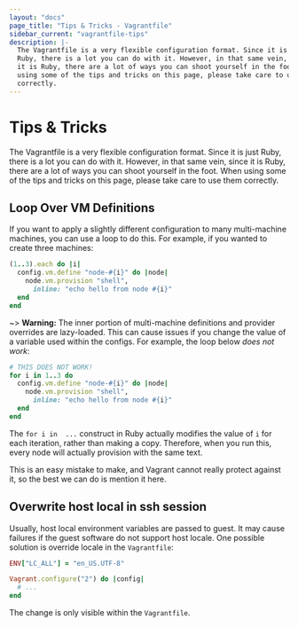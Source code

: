 ```yaml
---
layout: "docs"
page_title: "Tips & Tricks - Vagrantfile"
sidebar_current: "vagrantfile-tips"
description: |-
  The Vagrantfile is a very flexible configuration format. Since it is just
  Ruby, there is a lot you can do with it. However, in that same vein, since
  it is Ruby, there are a lot of ways you can shoot yourself in the foot. When
  using some of the tips and tricks on this page, please take care to use them
  correctly.
---
```


# Tips & Tricks

The Vagrantfile is a very flexible configuration format. Since it is just
Ruby, there is a lot you can do with it. However, in that same vein, since
it is Ruby, there are a lot of ways you can shoot yourself in the foot. When
using some of the tips and tricks on this page, please take care to use them
correctly.

## Loop Over VM Definitions

If you want to apply a slightly different configuration to many
multi-machine machines, you can use a loop to do this. For example, if
you wanted to create three machines:

```ruby
(1..3).each do |i|
  config.vm.define "node-#{i}" do |node|
    node.vm.provision "shell",
      inline: "echo hello from node #{i}"
  end
end
```

~> **Warning:** The inner portion of multi-machine definitions
and provider overrides are lazy-loaded. This can cause issues if you change
the value of a variable used within the configs. For example, the loop below
<em>does not work</em>:

```ruby
# THIS DOES NOT WORK!
for i in 1..3 do
  config.vm.define "node-#{i}" do |node|
    node.vm.provision "shell",
      inline: "echo hello from node #{i}"
  end
end
```

The `for i in  ...` construct in Ruby actually modifies the value of `i`
for each iteration, rather than making a copy. Therefore, when you run this,
every node will actually provision with the same text.

This is an easy mistake to make, and Vagrant cannot really protect against it,
so the best we can do is mention it here.

## Overwrite host local in ssh session

Usually, host local environment variables are passed to guest. It may cause
failures if the guest software do not support host locale. One possible solution
is override locale in the `Vagrantfile`:

```ruby
ENV["LC_ALL"] = "en_US.UTF-8"

Vagrant.configure("2") do |config|
  # ...
end
```

The change is only visible within the `Vagrantfile`.
